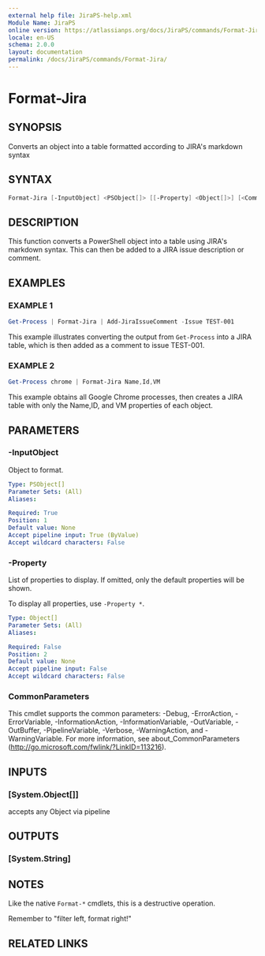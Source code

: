 ```yaml
---
external help file: JiraPS-help.xml
Module Name: JiraPS
online version: https://atlassianps.org/docs/JiraPS/commands/Format-Jira/
locale: en-US
schema: 2.0.0
layout: documentation
permalink: /docs/JiraPS/commands/Format-Jira/
---
```

# Format-Jira

## SYNOPSIS

Converts an object into a table formatted according to JIRA's markdown syntax

## SYNTAX

```powershell
Format-Jira [-InputObject] <PSObject[]> [[-Property] <Object[]>] [<CommonParameters>]
```

## DESCRIPTION

This function converts a PowerShell object into a table using JIRA's markdown syntax.
This can then be added to a JIRA issue description or comment.

## EXAMPLES

### EXAMPLE 1

```powershell
Get-Process | Format-Jira | Add-JiraIssueComment -Issue TEST-001
```

This example illustrates converting the output from `Get-Process` into a JIRA table, which is then added as a comment to issue TEST-001.

### EXAMPLE 2

```powershell
Get-Process chrome | Format-Jira Name,Id,VM
```

This example obtains all Google Chrome processes, then creates a JIRA table with only the Name,ID, and VM properties of each object.

## PARAMETERS

### -InputObject

Object to format.

```yaml
Type: PSObject[]
Parameter Sets: (All)
Aliases:

Required: True
Position: 1
Default value: None
Accept pipeline input: True (ByValue)
Accept wildcard characters: False
```

### -Property

List of properties to display.
If omitted, only the default properties will be shown.

To display all properties, use `-Property *`.

```yaml
Type: Object[]
Parameter Sets: (All)
Aliases:

Required: False
Position: 2
Default value: None
Accept pipeline input: False
Accept wildcard characters: False
```

### CommonParameters

This cmdlet supports the common parameters: -Debug, -ErrorAction, -ErrorVariable, -InformationAction, -InformationVariable, -OutVariable, -OutBuffer, -PipelineVariable, -Verbose, -WarningAction, and -WarningVariable.
For more information, see about_CommonParameters (http://go.microsoft.com/fwlink/?LinkID=113216).

## INPUTS

### [System.Object[]]

accepts any Object via pipeline

## OUTPUTS

### [System.String]

## NOTES

Like the native `Format-*` cmdlets, this is a destructive operation.

Remember to "filter left, format right!"

## RELATED LINKS
